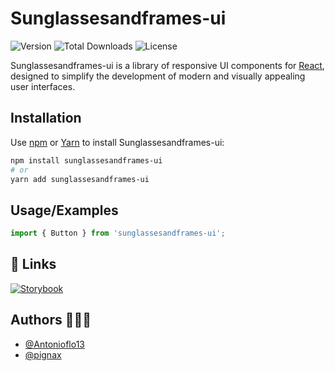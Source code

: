 # Sunglassesandframes-ui

![Version](https://img.shields.io/npm/v/sunglassesandframes-uii)
![Total Downloads](https://img.shields.io/npm/dt/sunglassesandframes-uii)
![License](https://img.shields.io/npm/l/sunglassesandframes-uii)

Sunglassesandframes-ui is a library of responsive UI components for [React](https://reactjs.org/),
designed to simplify the development of modern and visually appealing user interfaces.

## Installation

Use [npm](https://www.npmjs.com/) or [Yarn](https://yarnpkg.com/) to install Sunglassesandframes-ui:

```bash
npm install sunglassesandframes-ui
# or
yarn add sunglassesandframes-ui
```

## Usage/Examples

```javascript
import { Button } from 'sunglassesandframes-ui';
```

## 🔗 Links

[![Storybook](https://img.shields.io/badge/-Storybook-FF4785?style=for-the-badge&logo=storybook&logoColor=white)](https://sunglasses-and-frames-storybook.vercel.app/?path=/docs/configure-your-project--docs)

## Authors 👨🏻‍💻

- [@Antonioflo13](https://www.github.com/Antonioflo13)
- [@pignax](https://www.github.com/pignax)
